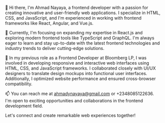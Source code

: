 👋 Hi there, I'm Ahmad Nayaya, a frontend developer with a passion for creating innovative and user-friendly web applications. I specialize in HTML, CSS, and JavaScript, and I'm experienced in working with frontend frameworks like React, Angular, and Vue.js.

🌱 Currently, I'm focusing on expanding my expertise in React.js and exploring modern frontend tools like TypeScript and GraphQL. I'm always eager to learn and stay up-to-date with the latest frontend technologies and industry trends to deliver cutting-edge solutions.

💼 In my previous role as a Frontend Developer at Bloomberg LP, I was involved in developing responsive and interactive web interfaces using HTML, CSS, and JavaScript frameworks. I collaborated closely with UI/UX designers to translate design mockups into functional user interfaces. Additionally, I optimized website performance and ensured cross-browser compatibility.

📫 You can reach me at ahmadynayaya@gmail.com or +2348085122636. I'm open to exciting opportunities and collaborations in the frontend development field.

Let's connect and create remarkable web experiences together!

